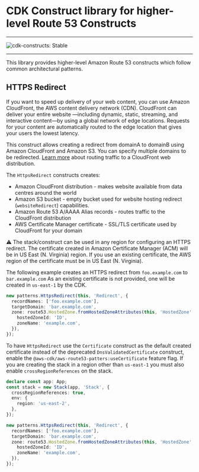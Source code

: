 # CDK Construct library for higher-level Route 53 Constructs
<!--BEGIN STABILITY BANNER-->

---

![cdk-constructs: Stable](https://img.shields.io/badge/cdk--constructs-stable-success.svg?style=for-the-badge)

---

<!--END STABILITY BANNER-->

This library provides higher-level Amazon Route 53 constructs which follow common
architectural patterns.

## HTTPS Redirect

If you want to speed up delivery of your web content, you can use Amazon CloudFront,
the AWS content delivery network (CDN). CloudFront can deliver your entire website
—including dynamic, static, streaming, and interactive content—by using a global
network of edge locations. Requests for your content are automatically routed to the
edge location that gives your users the lowest latency.

This construct allows creating a redirect from domainA to domainB using Amazon
CloudFront and Amazon S3. You can specify multiple domains to be redirected.
[Learn more](https://docs.aws.amazon.com/Route53/latest/DeveloperGuide/routing-to-cloudfront-distribution.html) about routing traffic to a CloudFront web distribution.

The `HttpsRedirect` constructs creates:

* Amazon CloudFront distribution - makes website available from data centres
  around the world
* Amazon S3 bucket - empty bucket used for website hosting redirect (`websiteRedirect`) capabilities.
* Amazon Route 53 A/AAAA Alias records - routes traffic to the CloudFront distribution
* AWS Certificate Manager certificate - SSL/TLS certificate used by
  CloudFront for your domain

⚠️ The stack/construct can be used in any region for configuring an HTTPS redirect.
The certificate created in Amazon Certificate Manager (ACM) will be in US East (N. Virginia)
region. If you use an existing certificate, the AWS region of the certificate
must be in US East (N. Virginia).

The following example creates an HTTPS redirect from `foo.example.com` to `bar.example.com`
As an existing certificate is not provided, one will be created in `us-east-1` by the CDK.

```ts
new patterns.HttpsRedirect(this, 'Redirect', {
  recordNames: ['foo.example.com'],
  targetDomain: 'bar.example.com',
  zone: route53.HostedZone.fromHostedZoneAttributes(this, 'HostedZone', {
    hostedZoneId: 'ID',
    zoneName: 'example.com',
  }),
});
```

To have `HttpsRedirect` use the `Certificate` construct as the default
created certificate instead of the deprecated `DnsValidatedCertificate`
construct, enable the `@aws-cdk/aws-route53-patters:useCertificate`
feature flag. If you are creating the stack in a region other than `us-east-1`
you must also enable `crossRegionReferences` on the stack.

```ts
declare const app: App;
const stack = new Stack(app, 'Stack', {
  crossRegionReferences: true,
  env: {
    region: 'us-east-2',
  },
});

new patterns.HttpsRedirect(this, 'Redirect', {
  recordNames: ['foo.example.com'],
  targetDomain: 'bar.example.com',
  zone: route53.HostedZone.fromHostedZoneAttributes(this, 'HostedZone', {
    hostedZoneId: 'ID',
    zoneName: 'example.com',
  }),
});
```


